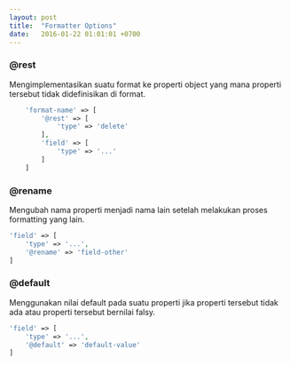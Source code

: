 ```yaml
---
layout: post
title:  "Formatter Options"
date:   2016-01-22 01:01:01 +0700
---
```


### @rest

Mengimplementasikan suatu format ke properti object yang mana properti tersebut tidak
didefinisikan di format.

```php
    'format-name' => [
        '@rest' => [
            'type' => 'delete'
        ],
        'field' => [
            'type' => '...'
        ]
    ]
```

### @rename

Mengubah nama properti menjadi nama lain setelah melakukan proses formatting yang lain.

```php
'field' => [
    'type' => '...',
    '@rename' => 'field-other'
]
```

### @default

Menggunakan nilai default pada suatu properti jika properti tersebut tidak ada
atau properti tersebut bernilai falsy.

```php
'field' => [
    'type' => '...',
    '@default' => 'default-value'
]
```
